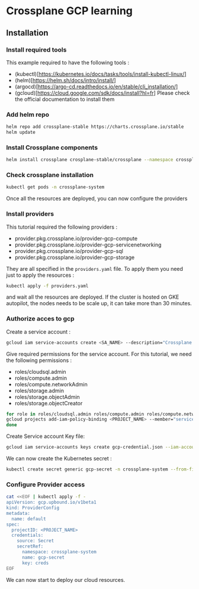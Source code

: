 # Crossplane GCP learning 


## Installation 

### Install required tools 

This example required to have the following tools : 
- (kubectl)[https://kubernetes.io/docs/tasks/tools/install-kubectl-linux/]
- (helm)[https://helm.sh/docs/intro/install/]
- (argocd)[https://argo-cd.readthedocs.io/en/stable/cli_installation/]
- (gcloud)[https://cloud.google.com/sdk/docs/install?hl=fr]
Please check the official documentation to install them 

### Add helm repo 

```bash
helm repo add crossplane-stable https://charts.crossplane.io/stable
helm update
```

### Install Crossplane components 

```bash
helm install crossplane crosplane-stable/crossplane --namespace crossplane-system --create-namespace 
```

### Check crossplane installation 

```bash
kubectl get pods -n crossplane-system
```
Once all the resources are deployed, you can now configure the providers 

### Install providers 

This tutorial required the following providers : 
- provider.pkg.crossplane.io/provider-gcp-compute
- provider.pkg.crossplane.io/provider-gcp-servicenetworking
- provider.pkg.crossplane.io/provider-gcp-sql
- provider.pkg.crossplane.io/provider-gcp-storage

They are all specified in the `providers.yaml` file. To apply them you need just to apply the resources : 
```bash
kubectl apply -f providers.yaml
```
and wait all the resources are deployed. If the cluster is hosted on GKE autopilot, the nodes needs to be scale up, it can take more than 30 minutes. 

### Authorize acces to gcp 

Create a service account : 
```bash 
gcloud iam service-accounts create <SA_NAME> --description="Crossplane Service Account"
```

Give required permissions for the service account. For this tutorial, we need the following permissions : 
- roles/cloudsql.admin
- roles/compute.admin
- roles/compute.networkAdmin
- roles/storage.admin
- roles/storage.objectAdmin
- roles/storage.objectCreator

```bash
for role in roles/cloudsql.admin roles/compute.admin roles/compute.networkAdmin roles/storage.admin roles/storage.objectAdmin roles/storage.objectCreator; do
gcloud projects add-iam-policy-binding <PROJECT_NAME> --member="serviceAccount:<SA_NAME>@<PROJECT_NAME>.iam.gserviceaccount.com" --role="$role"
done
```

Create Service account Key file: 

```bash
gcloud iam service-accounts keys create gcp-credential.json --iam-account=<SA_NAME>@<PROJECT_NAME>.iam.gserviceaccount.com
```

We can now create the Kubernetes secret : 
```bash
kubectl create secret generic gcp-secret -n crossplane-system --from-file=creds=./gcp-credentials.json
```

### Configure Provider access 

```bash 
cat <<EOF | kubectl apply -f -
apiVersion: gcp.upbound.io/v1beta1
kind: ProviderConfig
metadata:
  name: default
spec:
  projectID: <PROJECT_NAME>
  credentials:
    source: Secret
    secretRef:
      namespace: crossplane-system
      name: gcp-secret
      key: creds
EOF
```

We can now start to deploy our cloud resources. 
